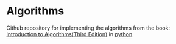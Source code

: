 # Algorithms
Github repository for implementing the algorithms from the book: [Introduction to Algorithms(Third Edition)](https://mitpress.mit.edu/books/introduction-algorithms-fourth-edition) in [python](https://www.python.org)
